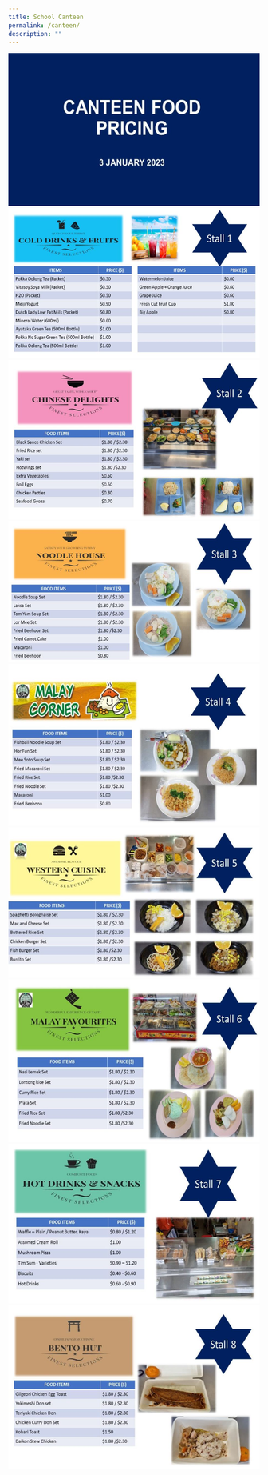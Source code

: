 ```yaml
---
title: School Canteen
permalink: /canteen/
description: ""
---
```



<img src = "/images/Canteen/open.jpg" style="width:**30%**"><br>
<img src = "/images/Canteen/stall1.jpg" style="width:**30%**"><br>
<img src = "/images/Canteen/stall2.jpg" style="width:**30%**"><br>
<img src = "/images/Canteen/stall3.jpg" style="width:**30%**"><br>
<img src = "/images/Canteen/stall4.jpg" style="width:**30%**"><br>
<img src = "/images/Canteen/stall5.jpg" style="width:**30%**"><br>
<img src = "/images/Canteen/stall6.jpg" style="width:**30%**"><br>
<img src = "/images/Canteen/stall7.jpg" style="width:**30%**"><br>
<img src = "/images/Canteen/stall8.jpg" style="width:**30%**"><br>